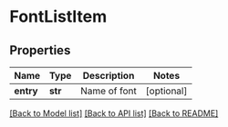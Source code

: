 # FontListItem

## Properties
Name | Type | Description | Notes
------------ | ------------- | ------------- | -------------
**entry** | **str** | Name of font | [optional] 

[[Back to Model list]](../README.md#documentation-for-models) [[Back to API list]](../README.md#documentation-for-api-endpoints) [[Back to README]](../README.md)

